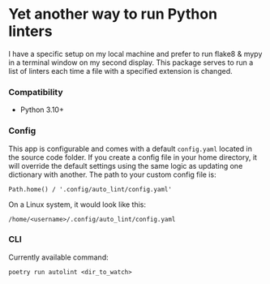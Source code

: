 # Yet another way to run Python linters
I have a specific setup on my local machine and prefer to run flake8 & mypy in a terminal window on my second display. This package serves to run a list of linters each time a file with a specified extension is changed.

### Compatibility

- Python 3.10+

### Config
This app is configurable and comes with a default `config.yaml` located in the source code folder. If you create a config file in your home directory, it will override the default settings using the same logic as updating one dictionary with another. The path to your custom config file is:

    Path.home() / '.config/auto_lint/config.yaml'

On a Linux system, it would look like this:

    /home/<username>/.config/auto_lint/config.yaml

### CLI
Currently available command:

    poetry run autolint <dir_to_watch>
